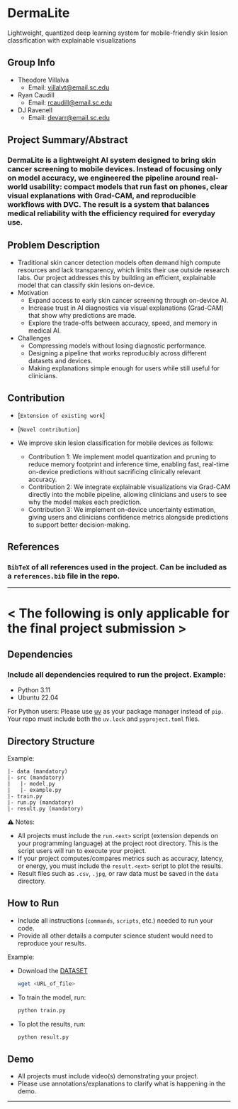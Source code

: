 # DermaLite
Lightweight, quantized deep learning system for mobile-friendly skin lesion classification with explainable visualizations

## Group Info  
- Theodore Villalva   
  - Email: villalvt@email.sc.edu  
- Ryan Caudill 
  - Email: rcaudill@email.sc.edu
- DJ Ravenell 
  - Email: devarr@email.sc.edu  

## Project Summary/Abstract  
### DermaLite is a lightweight AI system designed to bring skin cancer screening to mobile devices. Instead of focusing only on model accuracy, we engineered the pipeline around real-world usability: compact models that run fast on phones, clear visual explanations with Grad-CAM, and reproducible workflows with DVC. The result is a system that balances medical reliability with the efficiency required for everyday use.

## Problem Description  
- Traditional skin cancer detection models often demand high compute resources and lack transparency, which limits their use outside research labs. Our project addresses this by building an efficient, explainable model that can classify skin lesions on-device.  
- Motivation  
  - Expand access to early skin cancer screening through on-device AI.
  - Increase trust in AI diagnostics via visual explanations (Grad-CAM) that show why predictions are made.
  - Explore the trade-offs between accuracy, speed, and memory in medical AI.  
- Challenges  
  - Compressing models without losing diagnostic performance.
  - Designing a pipeline that works reproducibly across different datasets and devices.
  - Making explanations simple enough for users while still useful for clinicians. 

## Contribution  
- [`Extension of existing work`]  
- [`Novel contribution`]  
- We improve skin lesion classification for mobile devices as follows:

  - Contribution 1: We implement model quantization and pruning to reduce memory footprint and inference time, enabling fast, real-time on-device predictions without sacrificing clinically relevant accuracy.
  - Contribution 2: We integrate explainable visualizations via Grad-CAM directly into the mobile pipeline, allowing clinicians and users to see why the model makes each prediction.
  - Contribution 3: We implement on-device uncertainty estimation, giving users and clinicians confidence metrics alongside predictions to support better decision-making.
## References  
### `BibTeX` of all references used in the project. Can be included as a `references.bib` file in the repo.  

---

# < The following is only applicable for the final project submission >  

## Dependencies  
### Include all dependencies required to run the project. Example:  
- Python 3.11  
- Ubuntu 22.04  

For Python users: Please use [uv](https://docs.astral.sh/uv/) as your package manager instead of `pip`. Your repo must include both the `uv.lock` and `pyproject.toml` files.  

## Directory Structure  
Example:  
```
|- data (mandatory)
|- src (mandatory)
|   |- model.py
|   |- example.py
|- train.py
|- run.py (mandatory)
|- result.py (mandatory)
```

⚠️ Notes:  
- All projects must include the `run.<ext>` script (extension depends on your programming language) at the project root directory. This is the script users will run to execute your project.  
- If your project computes/compares metrics such as accuracy, latency, or energy, you must include the `result.<ext>` script to plot the results.  
- Result files such as `.csv`, `.jpg`, or raw data must be saved in the `data` directory.  

## How to Run  
- Include all instructions (`commands`, `scripts`, etc.) needed to run your code.  
- Provide all other details a computer science student would need to reproduce your results.  

Example:  
- Download the [DATASET](dataset_link)
  ```bash
  wget <URL_of_file>
  ```

- To train the model, run:  
  ```bash
  python train.py
  ```  
- To plot the results, run:  
  ```bash
  python result.py
  ```  

## Demo  
- All projects must include video(s) demonstrating your project.  
- Please use annotations/explanations to clarify what is happening in the demo.  
---

